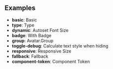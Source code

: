 ## Examples

- **basic**: Basic
- **type**: Type
- **dynamic**: Autoset Font Size
- **badge**: With Badge
- **group**: Avatar.Group
- **toggle-debug**: Calculate text style when hiding
- **responsive**: Responsive Size
- **fallback**: Fallback
- **component-token**: Component Token
